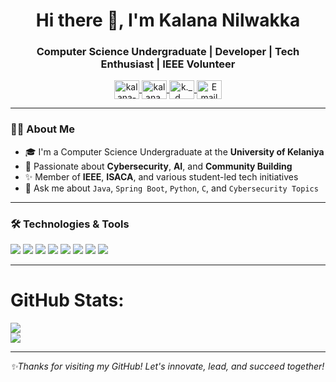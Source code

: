 <h1 align="center">Hi there 👋, I'm Kalana Nilwakka</h1>
<h3 align="center">Computer Science Undergraduate | Developer | Tech Enthusiast | IEEE Volunteer</h3>

<p align="center">
  <a href="https://linkedin.com/in/kalana-nilwakka" target="_blank">
    <img align="center" src="https://raw.githubusercontent.com/rahuldkjain/github-profile-readme-generator/master/src/images/icons/Social/linked-in-alt.svg" alt="kalana-nilwakka" height="30" width="40" />
  </a>
  <a href="https://www.facebook.com/kalana.nilwakka" target="_blank">
    <img align="center" src="https://raw.githubusercontent.com/rahuldkjain/github-profile-readme-generator/master/src/images/icons/Social/facebook.svg" alt="kalana.nilwakka" height="30" width="40" />
  </a>
  <a href="https://www.instagram.com/k._d__" target="_blank">
    <img align="center" src="https://raw.githubusercontent.com/rahuldkjain/github-profile-readme-generator/master/src/images/icons/Social/instagram.svg" alt="k._d__" height="30" width="40" />
  </a>
  <a href="mailto:kalanad0507@gmail.com" target="_blank">
    <img align="center" src="https://img.icons8.com/color/48/gmail-new.png" alt="Email" height="30" width="40"/>
  </a>
</p>

---

### 🙋‍♂️ About Me

- 🎓 I'm a Computer Science Undergraduate at the **University of Kelaniya**  
- 🧠 Passionate about **Cybersecurity**, **AI**, and **Community Building**
- ✨ Member of **IEEE**, **ISACA**, and various student-led tech initiatives
- 💬 Ask me about `Java`, `Spring Boot`, `Python`, `C`, and `Cybersecurity Topics`

---

### 🛠️ Technologies & Tools

<p>
  <img src="https://img.shields.io/badge/Java-orange?logo=java&logoColor=white&style=flat"/>
  <img src="https://img.shields.io/badge/SpringBoot-6DB33F?logo=springboot&logoColor=white&style=flat"/>
  <img src="https://img.shields.io/badge/Python-3776AB?logo=python&logoColor=white&style=flat"/>
  <img src="https://img.shields.io/badge/HTML5-E34F26?logo=html5&logoColor=white&style=flat"/>
  <img src="https://img.shields.io/badge/C-00599C?logo=c&logoColor=white&style=flat"/>
  <img src="https://img.shields.io/badge/MySQL-4479A1?logo=mysql&logoColor=white&style=flat"/>
  <img src="https://img.shields.io/badge/Git-F05032?logo=git&logoColor=white&style=flat"/>
  <img src="https://img.shields.io/badge/Linux-FCC624?logo=linux&logoColor=black&style=flat"/>
</p>

---

# GitHub Stats:
![](https://github-readme-stats.vercel.app/api?username=KalanaNilwakka&theme=merko&hide_border=false&include_all_commits=false&count_private=false)<br/>
![](https://github-readme-stats.vercel.app/api/top-langs/?username=KalanaNilwakka&theme=merko&hide_border=false&include_all_commits=false&count_private=false&layout=compact)

---

_✨Thanks for visiting my GitHub! Let's innovate, lead, and succeed together!_
